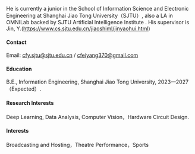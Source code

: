 He is currently a junior in the School of Information Science and Electronic Engineering at Shanghai Jiao Tong University（SJTU）,
also a LA in OMNILab backed by SJTU Artificial Intelligence Institute .
His supervisor is Jin, Y.(https://www.cs.sjtu.edu.cn/jiaoshiml/jinyaohui.html)

#### Contact

Email: cfy.sjtu@sjtu.edu.cn  /  cfeiyang370@gmail.com

#### Education

B.E., Information Engineering, Shanghai Jiao Tong University, 2023—2027（Expected）.

#### Research Interests

Deep Learning, Data Analysis, Computer Vision，Hardware Circuit Design.

#### Interests

Broadcasting and Hosting，Theatre Performance，Sports

